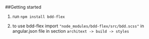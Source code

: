 ##Getting started

1. run `npm install bdd-flex`

2. to use bdd-flex import `"node_modules/bdd-flex/src/bdd.scss"`
   in angular.json file in section `architext -> build -> styles`
